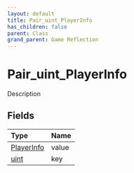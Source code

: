 ```yaml
---
layout: default
title: Pair_uint_PlayerInfo
has_children: false
parent: Class
grand_parent: Game Reflection
---
```

# Pair_uint_PlayerInfo
Description 

## Fields

| Type | Name |
|:----------|:--------------|
| [PlayerInfo](/riftbreaker-wiki/docs/game-reflection/classes/player_info/) | value |
| [uint](/riftbreaker-wiki/docs/game-reflection/components/uint/) | key |

